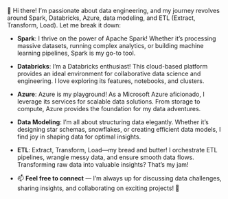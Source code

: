 

🌟 Hi there! I’m passionate about data engineering, and my journey revolves around Spark, Databricks, Azure, data modeling, and ETL (Extract, Transform, Load). Let me break it down:

- **Spark**: I thrive on the power of Apache Spark! Whether it’s processing massive datasets, running complex analytics, or building machine learning pipelines, Spark is my go-to tool.
- **Databricks**: I’m a Databricks enthusiast! This cloud-based platform provides an ideal environment for collaborative data science and engineering. I love exploring its features, notebooks, and clusters.
- **Azure**: Azure is my playground! As a Microsoft Azure aficionado, I leverage its services for scalable data solutions. From storage to compute, Azure provides the foundation for my data adventures.
- **Data Modeling**: I’m all about structuring data elegantly. Whether it’s designing star schemas, snowflakes, or creating efficient data models, I find joy in shaping data for optimal insights.
- **ETL**: Extract, Transform, Load—my bread and butter! I orchestrate ETL pipelines, wrangle messy data, and ensure smooth data flows. Transforming raw data into valuable insights? That’s my jam!

- 📫 **Feel free to connect** — I’m always up for discussing data challenges, sharing insights, and collaborating on exciting projects! 🚀
